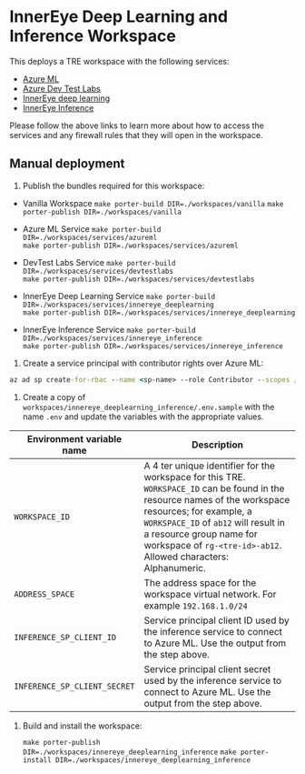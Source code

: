 # InnerEye Deep Learning and Inference Workspace

This deploys a TRE workspace with the following services:

- [Azure ML](./services/azureml)
- [Azure Dev Test Labs](./services/devtestlabs)
- [InnerEye deep learning](./services/innereye_deeplearning)
- [InnerEye Inference](./services/innereye_inference)

Please follow the above links to learn more about how to access the services and any firewall rules that they will open in the workspace.

## Manual deployment

1. Publish the bundles required for this workspace:

- Vanilla Workspace
    `make porter-build DIR=./workspaces/vanilla`
    `make porter-publish DIR=./workspaces/vanilla`

- Azure ML Service
    `make porter-build DIR=./workspaces/services/azureml`  
    `make porter-publish DIR=./workspaces/services/azureml`

- DevTest Labs Service
    `make porter-build DIR=./workspaces/services/devtestlabs`  
    `make porter-publish DIR=./workspaces/services/devtestlabs`

- InnerEye Deep Learning Service
    `make porter-build DIR=./workspaces/services/innereye_deeplearning`  
    `make porter-publish DIR=./workspaces/services/innereye_deeplearning`

- InnerEye Inference Service
    `make porter-build DIR=./workspaces/services/innereye_inference`  
    `make porter-publish DIR=./workspaces/services/innereye_inference`

1. Create a service principal with contributor rights over Azure ML:

```cmd
az ad sp create-for-rbac --name <sp-name> --role Contributor --scopes /subscriptions/<subscription-id>/resourceGroups/<resource-group-name>/providers/Microsoft.MachineLearningServices/workspaces/<workspace-name>
```

1. Create a copy of `workspaces/innereye_deeplearning_inference/.env.sample` with the name `.env` and update the variables with the appropriate values.

| Environment variable name | Description |
| ------------------------- | ----------- |
| `WORKSPACE_ID` | A 4 ter unique identifier for the workspace for this TRE. `WORKSPACE_ID` can be found in the resource names of the workspace resources; for example, a `WORKSPACE_ID` of `ab12` will result in a resource group name for workspace of `rg-<tre-id>-ab12`. Allowed characters: Alphanumeric. |
| `ADDRESS_SPACE` | The address space for the workspace virtual network. For example `192.168.1.0/24`|
| `INFERENCE_SP_CLIENT_ID` | Service principal client ID used by the inference service to connect to Azure ML. Use the output from the step above. |
| `INFERENCE_SP_CLIENT_SECRET` | Service principal client secret used by the inference service to connect to Azure ML. Use the output from the step above. |

1. Build and install the workspace:

    `make porter-publish DIR=./workspaces/innereye_deeplearning_inference`
    `make porter-install DIR=./workspaces/innereye_deeplearning_inference`
